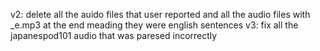 v2: delete all the auido files that user reported and all the audio files with _e.mp3 at the end meading they were english sentences
v3: fix all the japanespod101 audio that was paresed incorrectly
